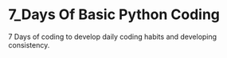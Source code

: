 # 7_Days Of Basic Python Coding
7 Days of coding to develop daily coding habits and developing consistency.
